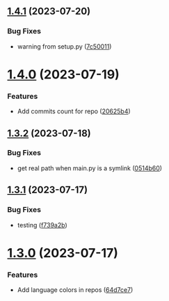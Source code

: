 ## [1.4.1](https://github.com/ghfetch/ghfetch/compare/v1.4.0...v1.4.1) (2023-07-20)


### Bug Fixes

* warning from setup.py ([7c50011](https://github.com/ghfetch/ghfetch/commit/7c50011c2c6e62112eeb7c656269838814a53032))



# [1.4.0](https://github.com/ghfetch/ghfetch/compare/v1.3.2...v1.4.0) (2023-07-19)


### Features

* Add commits count for repo ([20625b4](https://github.com/ghfetch/ghfetch/commit/20625b43d3e9d2ae564f5eec7c4037a9580a5844))



## [1.3.2](https://github.com/ghfetch/ghfetch/compare/v1.3.1...v1.3.2) (2023-07-18)


### Bug Fixes

* get real path when main.py is a symlink ([0514b60](https://github.com/ghfetch/ghfetch/commit/0514b60c24007dcd98dcf0655e6eabb2473fce01))



## [1.3.1](https://github.com/ghfetch/ghfetch/compare/v1.3.0...v1.3.1) (2023-07-17)


### Bug Fixes

* testing ([f739a2b](https://github.com/ghfetch/ghfetch/commit/f739a2b16902dfa999546001cfa7ad8637266ce8))



# [1.3.0](https://github.com/ghfetch/ghfetch/compare/v1.2.6...v1.3.0) (2023-07-17)


### Features

* Add language colors in repos ([64d7ce7](https://github.com/ghfetch/ghfetch/commit/64d7ce70b0e6ab218e7dd68cfc8bfaeddbb42326))



